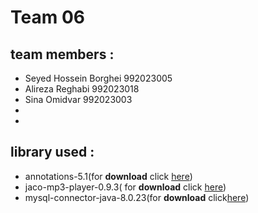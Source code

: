 Team 06 
=
team members :
-
 - Seyed Hossein Borghei 992023005
 - Alireza Reghabi 992023018
 - Sina Omidvar 992023003
-
-
library used :
-
 - annotations-5.1(for **download** click [here](http://www.java2s.com/Code/Jar/a/Downloadannotations51jar.htm))
 - jaco-mp3-player-0.9.3( for **download** click [here](https://sourceforge.net/projects/jacomp3player/files/older%20versions/jaco-mp3-player-0.9.3.zip/download))
 - mysql-connector-java-8.0.23(for **download** click[here](https://mvnrepository.com/artifact/mysql/mysql-connector-java/8.0.23))
